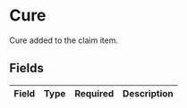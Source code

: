 # Cure

Cure added to the claim item.


## Fields

| Field       | Type        | Required    | Description |
| ----------- | ----------- | ----------- | ----------- |